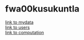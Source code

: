 # fwa00kusukuntla

[link to mydata](https://fwa00kusukuntla.herokuapp.com/mydata/)<br>
[link to users](https://fwa00kusukuntla.herokuapp.com/users/)<br>
[link to computation](https://fwa00kusukuntla.herokuapp.com/computation)<br>
